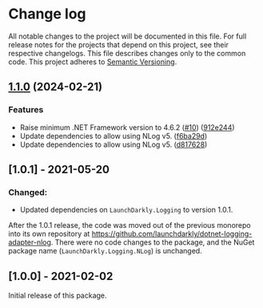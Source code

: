 # Change log

All notable changes to the project will be documented in this file. For full release notes for the projects that depend on this project, see their respective changelogs. This file describes changes only to the common code. This project adheres to [Semantic Versioning](http://semver.org).

## [1.1.0](https://github.com/launchdarkly/dotnet-logging-adapter-nlog/compare/1.0.1...1.1.0) (2024-02-21)


### Features

* Raise minimum .NET Framework version to 4.6.2 ([#10](https://github.com/launchdarkly/dotnet-logging-adapter-nlog/issues/10)) ([912e244](https://github.com/launchdarkly/dotnet-logging-adapter-nlog/commit/912e244698a8cca75d3dce9d632676d64f747f00))
* Update dependencies to allow using NLog v5. ([f6ba29d](https://github.com/launchdarkly/dotnet-logging-adapter-nlog/commit/f6ba29ded2e8b817db796b5c2edd87b7a0c88dc2))
* Update dependencies to allow using NLog v5. ([d817628](https://github.com/launchdarkly/dotnet-logging-adapter-nlog/commit/d8176289d12a46b82ae3402694b858aa0b5f607e))

## [1.0.1] - 2021-05-20
### Changed:
- Updated dependencies on `LaunchDarkly.Logging` to version 1.0.1.

After the 1.0.1 release, the code was moved out of the previous monorepo into its own repository at https://github.com/launchdarkly/dotnet-logging-adapter-nlog. There were no code changes to the package, and the NuGet package name (`LaunchDarkly.Logging.NLog`) is unchanged.

## [1.0.0] - 2021-02-02
Initial release of this package.
